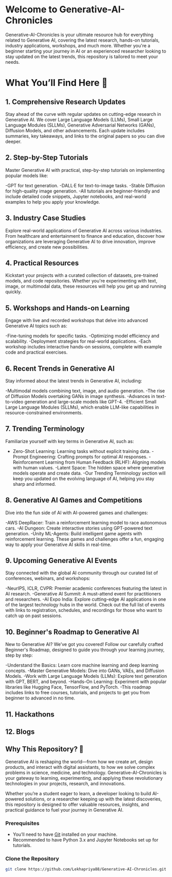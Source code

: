 # Welcome to Generative-AI-Chronicles
Generative-AI-Chronicles is your ultimate resource hub for everything related to Generative AI, covering the latest research, hands-on tutorials, industry applications, workshops, and much more. Whether you're a beginner starting your journey in AI or an experienced researcher looking to stay updated on the latest trends, this repository is tailored to meet your needs.

# What You’ll Find Here 🌟
## 1. Comprehensive Research Updates
Stay ahead of the curve with regular updates on cutting-edge research in Generative AI. We cover Large Language Models (LLMs), Small Large Language Modules (SLLMs), Generative Adversarial Networks (GANs), Diffusion Models, and other advancements. Each update includes summaries, key takeaways, and links to the original papers so you can dive deeper.

## 2. Step-by-Step Tutorials
Master Generative AI with practical, step-by-step tutorials on implementing popular models like:

-GPT for text generation.
-DALL·E for text-to-image tasks.
-Stable Diffusion for high-quality image generation.
-All tutorials are beginner-friendly and include detailed code snippets, Jupyter notebooks, and real-world examples to help you apply your knowledge.

## 3. Industry Case Studies
Explore real-world applications of Generative AI across various industries. From healthcare and entertainment to finance and education, discover how organizations are leveraging Generative AI to drive innovation, improve efficiency, and create new possibilities.

## 4. Practical Resources
Kickstart your projects with a curated collection of datasets, pre-trained models, and code repositories. Whether you're experimenting with text, image, or multimodal data, these resources will help you get up and running quickly.

## 5. Workshops and Hands-on Learning
Engage with live and recorded workshops that delve into advanced Generative AI topics such as:

-Fine-tuning models for specific tasks.
-Optimizing model efficiency and scalability.
-Deployment strategies for real-world applications.
-Each workshop includes interactive hands-on sessions, complete with example code and practical exercises.

## 6. Recent Trends in Generative AI
Stay informed about the latest trends in Generative AI, including:

-Multimodal models combining text, image, and audio generation.
-The rise of Diffusion Models overtaking GANs in image synthesis.
-Advances in text-to-video generation and large-scale models like GPT-4.
-Efficient Small Large Language Modules (SLLMs), which enable LLM-like capabilities in resource-constrained environments.

## 7. Trending Terminology
Familiarize yourself with key terms in Generative AI, such as:

- Zero-Shot Learning: Learning tasks without explicit training data.
-Prompt Engineering: Crafting prompts for optimal AI responses.
-Reinforcement Learning from Human Feedback (RLHF): Aligning models with human values.
-Latent Space: The hidden space where generative models operate and create data.
-Our Trending Terminology section will keep you updated on the evolving language of AI, helping you stay sharp and informed.

## 8. Generative AI Games and Competitions
Dive into the fun side of AI with AI-powered games and challenges:

-AWS DeepRacer: Train a reinforcement learning model to race autonomous cars.
-AI Dungeon: Create interactive stories using GPT-powered text generation.
-Unity ML-Agents: Build intelligent game agents with reinforcement learning.
These games and challenges offer a fun, engaging way to apply your Generative AI skills in real-time.

## 9. Upcoming Generative AI Events
Stay connected with the global AI community through our curated list of conferences, webinars, and workshops:

-NeurIPS, ICLR, CVPR: Premier academic conferences featuring the latest in AI research.
-Generative AI Summit: A must-attend event for practitioners and researchers.
-AI Expo India: Explore cutting-edge AI applications in one of the largest technology hubs in the world.
Check out the full list of events with links to registration, schedules, and recordings for those who want to catch up on past sessions.

## 10. Beginner's Roadmap to Generative AI
New to Generative AI? We’ve got you covered! Follow our carefully crafted Beginner's Roadmap, designed to guide you through your learning journey, step by step:

-Understand the Basics: Learn core machine learning and deep learning concepts.
-Master Generative Models: Dive into GANs, VAEs, and Diffusion Models.
-Work with Large Language Models (LLMs): Explore text generation with GPT, BERT, and beyond.
-Hands-On Learning: Experiment with popular libraries like Hugging Face, TensorFlow, and PyTorch.
-This roadmap includes links to free courses, tutorials, and projects to get you from beginner to advanced in no time.

## 11. Hackathons

## 12. Blogs




## Why This Repository? 🤔
Generative AI is reshaping the world—from how we create art, design products, and interact with digital assistants, to how we solve complex problems in science, medicine, and technology. Generative-AI-Chronicles is your gateway to learning, experimenting, and applying these revolutionary technologies in your projects, research, and innovations.

Whether you’re a student eager to learn, a developer looking to build AI-powered solutions, or a researcher keeping up with the latest discoveries, this repository is designed to offer valuable resources, insights, and practical guidance to fuel your journey in Generative AI.


### Prerequisites
- You’ll need to have [Git](https://git-scm.com/) installed on your machine.
- Recommended to have Python 3.x and Jupyter Notebooks set up for tutorials.

### Clone the Repository
```bash
git clone https://github.com/Lekhapriya88/Generative-AI-Chronicles.git



